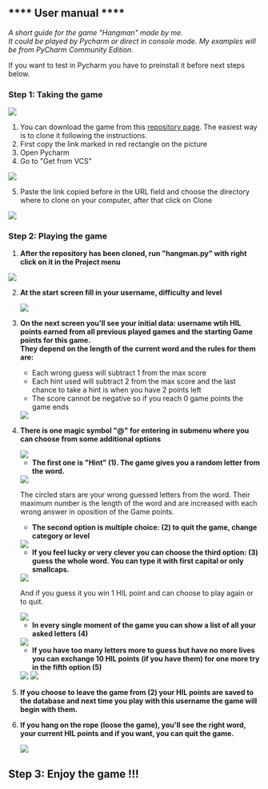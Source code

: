 ## **** User manual ****

*A short guide for the game "Hangman" made by me.\
It could be played by Pycharm or direct in console mode.
My examples will be from PyCharm Community Edition.*

If you want to test in Pycharm you have to preinstall it before next steps below.

### Step 1: Taking the game

<img src="images/Manual_hangman_1.jpg">

1. You can download the game from this [repository page](https://github.com/jordrag/Exercises/tree/main/hangman).
The easiest way is to clone it following the instructions.
2. First copy the link marked in red rectangle on the picture
3. Open Pycharm
4. Go to "Get from VCS"

<img src="images/Manual_hangman_2.jpg">

5. Paste the link copied before in the URL field and choose the directory where to clone on your computer, after that click on Clone

<img src="images/Manual_hangman_3.jpg">

### Step 2: Playing the game

1. **After the repository has been cloned, run "hangman.py" with right click on it in the Project menu** 

<img src="images/Manual_hangman_4.1.jpg">

2. **At the start screen fill in your username, difficulty and level**

    <img src="images/Manual_hangman_5.jpg">

3. **On the next screen you'll see your initial data: username wtih HIL points earned from all previous played games and the starting Game points for this game. \
They depend on the length of the current word and the rules for them are:**
   * Each wrong guess will subtract 1 from the max score
   * Each hint used will subtract 2 from the max score and the last chance to take a hint is when you have 2 points left
   * The score cannot be negative so if you reach 0 game points the game ends

    <img src="images/Manual_hangman_6.jpg">

4. **There is one magic symbol **"@"** for entering in submenu where you can choose from some additional options**

    <img src="images/Manual_hangman_7.jpg">
   
    * **The first one is "Hint" (1). The game gives you a random letter from the word.**
   
    <img src="images/Manual_hangman_8.jpg">
   
    The circled stars are your wrong guessed letters from the word. Their maximum number is the length of the word and are increased with each wrong answer in oposition of the Game points.
    * **The second option is multiple choice: (2) to quit the game, change category or level**
   
    <img src="images/Manual_hangman_9.jpg">
    
    * **If you feel lucky or very clever you can choose the third option: (3) guess the whole word. You can type it with first capital or only smallcaps.**

    <img src="images/Manual_hangman_12.jpg">

    And if you guess it you win 1 HIL point and can choose to play again or to quit.

    <img src="images/Manual_hangman_13.jpg">

    * **In every single moment of the game you can show a list of all your asked letters (4)**

    <img src="images/Manual_hangman_11.jpg">

    * **If you have too many letters more to guess but have no more lives you can exchange 10 HIL points (if you have them) for one more try in the fifth option (5)**
    
    <img src="images/Manual_hangman_14.jpg">
   
    <img src="images/Manual_hangman_15.jpg">
   
5. **If you choose to leave the game from (2) your HIL points are saved to the database and next time you play with this username the game will begin with them.**
6. **If you hang on the rope (loose the game), you'll see the right word, your current HIL points and if you want, you can quit the game.**

    <img src="images/Manual_hangman_16.jpg">
   
## Step 3: Enjoy the game !!!